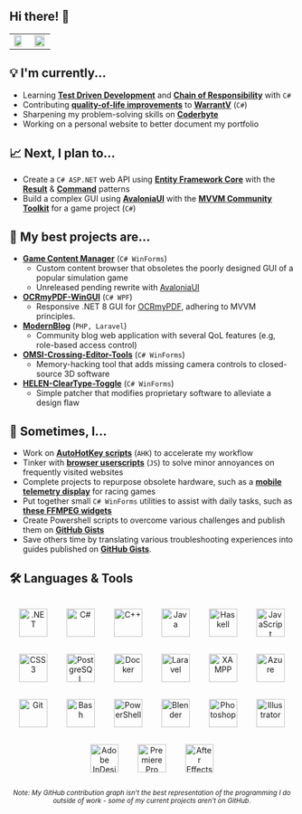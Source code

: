 ## Hi there! 👋

<!--


**sjain882/sjain882** is a ✨ _special_ ✨ repository because its `README.md` (this file)** appears on your GitHub profile.

Here are some ideas to get you started:

- 🔭 I’m currently working on ...
- 🌱 I’m currently learning ...
- 👯 I’m looking to collaborate on ...
- 🤔 I’m looking for help with ...
- 💬 Ask me about ...
- 📫 How to reach me: ...
- 😄 Pronouns: ...
- ⚡ Fun fact: ...
-->

<table align="center">
    <tr>
        <td>
            <img src="https://github-readme-stats.vercel.app/api?username=sjain882&count_private=true&theme=dark" width="80%" height="80%"/>
        </td>
        <td>
            <img src="https://github-readme-stats.vercel.app/api/top-langs/?username=sjain882&layout=compact&theme=dark" width="95%" height="95%"/>
        </td>
    </tr>
</table>

## **💡 I'm currently...**
- Learning **[Test Driven Development](https://en.wikipedia.org/wiki/Test-driven_development)** and **[Chain of Responsibility](https://refactoring.guru/design-patterns/chain-of-responsibility/csharp/example)** with `C#`
- Contributing **[quality-of-life improvements](https://github.com/sjain882/WarrantV/commits/allMyChanges/)** to **[WarrantV](https://www.gta5-mods.com/scripts/warrantv)** (`C#`)
- Sharpening my problem-solving skills on **[Coderbyte](https://coderbyte.com/)**
- Working on a personal website to better document my portfolio

## **📈 Next, I plan to...**
- Create a `C# ASP.NET` web API using **[Entity Framework Core](https://learn.microsoft.com/en-us/ef/core/)** with the **[Result](https://andrewlock.net/working-with-the-result-pattern-part-1-replacing-exceptions-as-control-flow/)** & **[Command](https://refactoring.guru/design-patterns/command/csharp/example)** patterns
- Build a complex GUI using **[AvaloniaUI](https://avaloniaui.net/)** with the **[MVVM Community Toolkit](https://learn.microsoft.com/en-us/dotnet/communitytoolkit/mvvm/)** for a game project (`C#`)

## **🚀 My best projects are...**
- **[Game Content Manager]()** (`C# WinForms`)
    - Custom content browser that obsoletes the poorly designed GUI of a popular simulation game
    - Unreleased pending rewrite with [AvaloniaUI](https://avaloniaui.net/)
‎
- **[OCRmyPDF-WinGUI](https://github.com/sjain882/OCRmyPDF-WinGUI)** (`C# WPF`)
    - Responsive .NET 8 GUI for [OCRmyPDF](https://github.com/ocrmypdf/OCRmyPDF), adhering to MVVM principles.
‎
- **[ModernBlog](https://github.com/sjain882/Csc348-blog)** (`PHP, Laravel`)
    - Community blog web application with several QoL features (e.g, role-based access control)
‎
- **[OMSI-Crossing-Editor-Tools](https://github.com/sjain882/OMSI-Crossing-Editor-Tools)** (`C# WinForms`)
    - Memory-hacking tool that adds missing camera controls to closed-source 3D software
‎
- **[HELEN-ClearType-Toggle](https://github.com/sjain882/HELEN-ClearType-Toggle)** (`C# WinForms`)
    - Simple patcher that modifies proprietary software to alleviate a design flaw

## **🎨 Sometimes, I...**
- Work on **[AutoHotKey scripts](http://github.com/sjain882/autohotkey-scripts)** (`AHK`) to accelerate my workflow
- Tinker with **[browser userscripts](https://github.com/sjain882/Browser-Tweaks)** (`JS`) to solve minor annoyances on frequently visited websites
- Complete projects to repurpose obsolete hardware, such as a **[mobile telemetry display](https://github.com/sjain882/ETS2-Basic-Info-Grid)** for racing games
- Put together small `C# WinForms` utilities to assist with daily tasks, such as **[these FFMPEG widgets](https://github.com/sjain882/FFMPEG-QTTabBar-Tools)**
- Create Powershell scripts to overcome various challenges and publish them on **[GitHub Gists](https://gist.github.com/sjain882)**
- Save others time by translating various troubleshooting experiences into guides published on **[GitHub Gists](https://gist.github.com/sjain882)**.

## **🛠 Languages & Tools**
<div align="center">  
<!-- Desktop Languages -->
<a href="https://dotnet.microsoft.com/download/dotnet-framework" target="_blank"><img style="margin: 15px" src="https://profilinator.rishav.dev/skills-assets/dot-net-original-wordmark.svg" alt=".NET" height="50" /></a> 
<a href="https://docs.microsoft.com/en-us/dotnet/csharp/" target="_blank"><img style="margin: 15px" src="https://profilinator.rishav.dev/skills-assets/csharp-original.svg" alt="C#" height="50" /></a>  
<a href="https://www.cplusplus.com/" target="_blank"><img style="margin: 15px" src="https://profilinator.rishav.dev/skills-assets/cplusplus-original.svg" alt="C++" height="50" /></a>  
<a href="https://www.java.com/" target="_blank"><img style="margin: 15px" src="https://profilinator.rishav.dev/skills-assets/java-original-wordmark.svg" alt="Java" height="50" /></a>    
<a href="https://www.haskell.org/" target="_blank"><img style="margin: 15px" src="https://profilinator.rishav.dev/skills-assets/haskell.png" alt="Haskell" height="50" /></a>   
<!-- Web Languages & Technologies-->
<a href="https://www.javascript.com/" target="_blank"><img style="margin: 15px" src="https://profilinator.rishav.dev/skills-assets/javascript-original.svg" alt="JavaScript" height="50" /></a>  
<a href="https://www.w3schools.com/css/" target="_blank"><img style="margin: 15px" src="https://profilinator.rishav.dev/skills-assets/css3-original-wordmark.svg" alt="CSS3" height="50" /></a>  
<a href="https://www.postgresql.org/" target="_blank"><img style="margin: 15px" src="https://profilinator.rishav.dev/skills-assets/postgresql-original-wordmark.svg" alt="PostgreSQL" height="50" /></a> 
<a href="https://www.docker.com/" target="_blank"><img style="margin: 15px" src="https://profilinator.rishav.dev/skills-assets/docker-original-wordmark.svg" alt="Docker" height="50" /></a>  
<a href="https://laravel.com/" target="_blank"><img style="margin: 15px" src="https://profilinator.rishav.dev/skills-assets/laravel-plain-wordmark.svg" alt="Laravel" height="50" /></a>   
<a href="https://www.apachefriends.org/" target="_blank"><img style="margin: 15px" src="https://profilinator.rishav.dev/skills-assets/xampp.png" alt="XAMPP" height="50" /></a>  
<a href="https://azure.microsoft.com/en-in/" target="_blank"><img style="margin: 15px" src="https://profilinator.rishav.dev/skills-assets/microsoft_azure-icon.svg" alt="Azure" height="50" /></a>  
<!-- Other -->
<a href="https://github.com/" target="_blank"><img style="margin: 15px" src="https://profilinator.rishav.dev/skills-assets/git-scm-icon.svg" alt="Git" height="50" /></a>  
<a href="https://www.gnu.org/software/bash/" target="_blank"><img style="margin: 15px" src="https://profilinator.rishav.dev/skills-assets/gnu_bash-icon.svg" alt="Bash" height="50" /></a>  
<a href="https://docs.microsoft.com/en-us/powershell/" target="_blank"><img style="margin: 15px" src="https://profilinator.rishav.dev/skills-assets/powershell.png" alt="PowerShell" height="50" /></a>  
<!-- Creative -->
<a href="https://www.blender.org/" target="_blank"><img style="margin: 15px" src="https://profilinator.rishav.dev/skills-assets/blender_community_badge_white.svg" alt="Blender" height="50" /></a>  
<a href="https://www.adobe.com/in/products/photoshop.html" target="_blank"><img style="margin: 15px" src="https://profilinator.rishav.dev/skills-assets/photoshop-plain.svg" alt="Photoshop" height="50" /></a>  
<a href="https://www.adobe.com/in/products/illustrator.html" target="_blank"><img style="margin: 15px" src="https://profilinator.rishav.dev/skills-assets/adobe_illustrator-icon.svg" alt="Illustrator" height="50" /></a> 
<a href="https://www.adobe.com/in/products/indesign.html" target="_blank"><img style="margin: 15px" src="https://profilinator.rishav.dev/skills-assets/adobeindesign.svg" alt="Adobe InDesign" height="50" /></a> 
<a href="https://www.adobe.com/in/products/premiere.html" target="_blank"><img style="margin: 15px" src="https://profilinator.rishav.dev/skills-assets/adobepremierepro.png" alt="Premiere Pro" height="50" /></a>  
<a href="https://www.adobe.com/in/products/aftereffects.html" target="_blank"><img style="margin: 15px" src="https://profilinator.rishav.dev/skills-assets/aftereffects.png" alt="After Effects" height="50" /></a> 

<sub>*Note: My GitHub contribution graph isn't the best representation of the programming I do outside of work - some of my current projects aren't on GitHub*.</sub>

</div>



